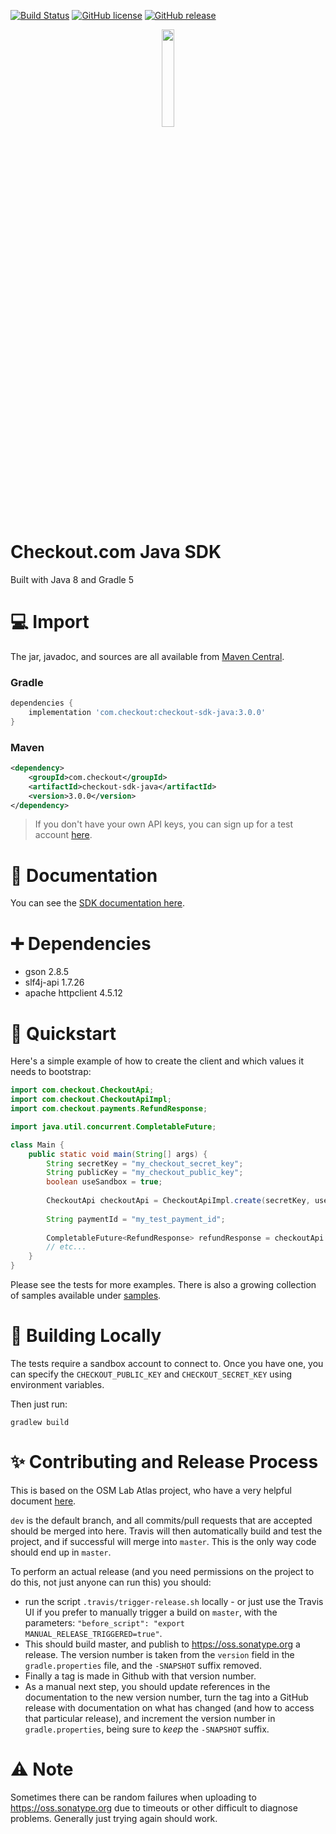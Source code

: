 [![Build Status](https://travis-ci.com/checkout/checkout-sdk-java.svg?branch=master)](https://travis-ci.com/checkout/checkout-sdk-java) [![GitHub license](https://img.shields.io/github/license/checkout/checkout-sdk-java.svg)](https://github.com/checkout/checkout-sdk-java/blob/master/LICENSE) [![GitHub release](https://img.shields.io/github/release/checkout/checkout-sdk-java.svg)](https://GitHub.com/checkout/checkout-sdk-java/releases/)

<p align="center"><img src="https://i.ibb.co/6FrwfWt/Screenshot-2020-07-17-at-18-13-39.png" width="20%"></p>

# Checkout.com Java SDK
Built with Java 8 and Gradle 5

# :computer: Import

The jar, javadoc, and sources are all available from [Maven Central](https://search.maven.org/artifact/com.checkout/checkout-sdk-java).

### Gradle

```groovy
dependencies {
    implementation 'com.checkout:checkout-sdk-java:3.0.0'
}
```

### Maven

```xml
<dependency>
    <groupId>com.checkout</groupId>
    <artifactId>checkout-sdk-java</artifactId>
    <version>3.0.0</version>
</dependency>
```

> If you don't have your own API keys, you can sign up for a test account [here](https://www.checkout.com/get-test-account).

# :book: Documentation

You can see the [SDK documentation here](https://checkout.github.io/checkout-sdk-java/getting_started/).

# :heavy_plus_sign: Dependencies
 - gson 2.8.5
 - slf4j-api 1.7.26
 - apache httpclient 4.5.12

# :dash: Quickstart

Here's a simple example of how to create the client and which values it needs to bootstrap:

```java
import com.checkout.CheckoutApi;
import com.checkout.CheckoutApiImpl;
import com.checkout.payments.RefundResponse;

import java.util.concurrent.CompletableFuture;

class Main {
    public static void main(String[] args) {
        String secretKey = "my_checkout_secret_key";
        String publicKey = "my_checkout_public_key";
        boolean useSandbox = true;
        
        CheckoutApi checkoutApi = CheckoutApiImpl.create(secretKey, useSandbox, publicKey);
        
        String paymentId = "my_test_payment_id";
        
        CompletableFuture<RefundResponse> refundResponse = checkoutApi.paymentsClient().refundAsync(paymentId);
        // etc...
    }
}
```

Please see the tests for more examples. There is also a growing collection of samples available under [samples](/samples).

# :construction_worker: Building Locally

The tests require a sandbox account to connect to. Once you have one, you can specify the `CHECKOUT_PUBLIC_KEY` and `CHECKOUT_SECRET_KEY` using environment variables.

Then just run:
```
gradlew build
```

# :sparkles: Contributing and Release Process

This is based on the OSM Lab Atlas project, who have a very helpful document [here](https://github.com/osmlab/atlas/wiki/Gradle,-Travis-CI-and-Maven-Central).

`dev` is the default branch, and all commits/pull requests that are accepted should be merged into here. Travis will then automatically build and test the project, and if successful will merge into `master`. This is the only way code should end up in `master`.

To perform an actual release (and you need permissions on the project to do this, not just anyone can run this) you should:
- run the script `.travis/trigger-release.sh` locally - or just use the Travis UI if you prefer to manually trigger a build on `master`, with the parameters: `"before_script": "export MANUAL_RELEASE_TRIGGERED=true"`.
- This should build master, and publish to https://oss.sonatype.org a release. The version number is taken from the `version` field in the `gradle.properties` file, and the `-SNAPSHOT` suffix removed. 
- Finally a tag is made in Github with that version number. 
- As a manual next step, you should update references in the documentation to the new version number, turn the tag into a GitHub release with documentation on what has changed (and how to access that particular release), and increment the version number in `gradle.properties`, being sure to *keep* the `-SNAPSHOT` suffix.

# :warning: Note

Sometimes there can be random failures when uploading to https://oss.sonatype.org due to timeouts or other difficult to diagnose problems. Generally just trying again should work.
